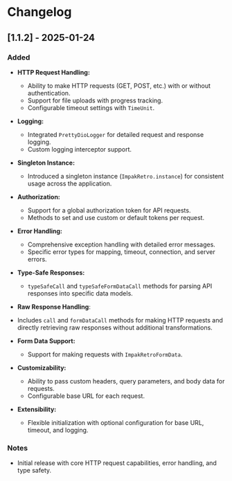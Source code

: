 # Changelog

## [1.1.2] - 2025-01-24
### Added
- **HTTP Request Handling:**
    - Ability to make HTTP requests (GET, POST, etc.) with or without authentication.
    - Support for file uploads with progress tracking.
    - Configurable timeout settings with `TimeUnit`.

- **Logging:**
    - Integrated `PrettyDioLogger` for detailed request and response logging.
    - Custom logging interceptor support.

- **Singleton Instance:**
    - Introduced a singleton instance (`ImpakRetro.instance`) for consistent usage across the application.

- **Authorization:**
    - Support for a global authorization token for API requests.
    - Methods to set and use custom or default tokens per request.

- **Error Handling:**
    - Comprehensive exception handling with detailed error messages.
    - Specific error types for mapping, timeout, connection, and server errors.

- **Type-Safe Responses:**
    - `typeSafeCall` and `typeSafeFormDataCall` methods for parsing API responses into specific data models.

- **Raw Response Handling**: 
- Includes `call` and `formDataCall` methods for making HTTP requests and directly retrieving raw responses without additional transformations.

- **Form Data Support:**
    - Support for making requests with `ImpakRetroFormData`.

- **Customizability:**
    - Ability to pass custom headers, query parameters, and body data for requests.
    - Configurable base URL for each request.

- **Extensibility:**
    - Flexible initialization with optional configuration for base URL, timeout, and logging.

### Notes
- Initial release with core HTTP request capabilities, error handling, and type safety.
